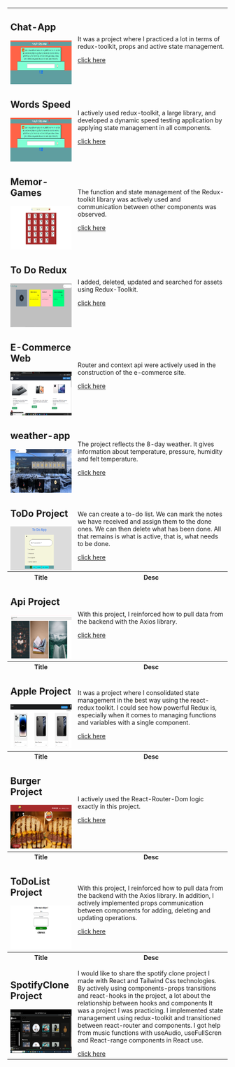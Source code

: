 <table>
        <tr>
    <td>
      <h2>Chat-App</h2>
      <div style="display: flex">
        <img
          height="100px"
          width="150px"
          src="https://github.com/nurullhkrds/react/blob/main/image/a1.png"
        />
      </div>
    </td>
    <td>
      <p> It was a project where I practiced a lot in terms of redux-toolkit, props and active state management. </p>
      <a href="https://github.com/nurullhkrds/react/tree/main/questt-app"
        >click here
      </a>
    </td>
  </tr>
    <tr>
    <td>
      <h2>Words Speed</h2>
      <div style="display: flex">
        <img
          height="100px"
          width="150px"
          src="https://github.com/nurullhkrds/react/blob/main/image/a1.png"
        />
      </div>
    </td>
    <td>
      <p> I actively used redux-toolkit, a large library, and developed a dynamic speed testing application by applying state management in all components. </p>
      <a href="https://github.com/nurullhkrds/react/tree/main/speed-test"
        >click here
      </a>
    </td>
  </tr>

  <tr>
    <td>
      <h2>Memor-Games</h2>
      <div style="display: flex">
        <img
          height="100px"
          width="150px"
          src="https://github.com/nurullhkrds/react/blob/main/image/m1.png"
        />
      </div>
    </td>
    <td>
      <p>The function and state management of the Redux-toolkit library was actively used and communication between other components was observed. </p>
      <a href="https://github.com/nurullhkrds/react/tree/main/games-cardd"
        >click here
      </a>
    </td>
  </tr>

  <tr>
    <td>
      <h2>To Do Redux</h2>
      <div style="display: flex">
        <img
          height="100px"
          width="150px"
          src="https://github.com/nurullhkrds/react/blob/main/image/r1.png"
        />
      </div>
    </td>
    <td>
      <p>
        I added, deleted, updated and searched for assets using Redux-Toolkit.
      </p>
      <a href="https://github.com/nurullhkrds/react/tree/main/todo-with-redux"
        >click here
      </a>
    </td>
  </tr>
  <br />
  <tr>
    <td>
      <h2>E-Commerce Web</h2>
      <div style="display: flex">
        <img
          height="100px"
          width="150px"
          src="https://github.com/nurullhkrds/react/blob/main/image/11.png"
        />
      </div>
    </td>
    <td>
      <p>
        Router and context api were actively used in the construction of the
        e-commerce site.
      </p>
      <a
        href="https://github.com/nurullhkrds/react/tree/main/virtual-shop/client/virtual-shop"
        >click here
      </a>
    </td>
  </tr>
  <br />

  <tr>
    <td>
      <h2>weather-app</h2>
      <div style="display: flex">
        <img
          height="100px"
          width="150px"
          src="https://github.com/nurullhkrds/react/blob/main/image/w1.png"
        />
      </div>
    </td>
    <td>
      <p>
        The project reflects the 8-day weather. It gives information about
        temperature, pressure, humidity and felt temperature.
      </p>
      <a href="https://github.com/nurullhkrds/react/tree/main/weather-app"
        >click here
      </a>
    </td>
  </tr>
  <br />

  <tr>
    <td>
      <h2>ToDo Project</h2>
      <div style="display: flex">
        <img
          height="100px"
          width="150px"
          src="https://github.com/nurullhkrds/react/blob/main/image/1.png"
        />
      </div>
    </td>
    <td>
      <p>
        We can create a to-do list. We can mark the notes we have received and
        assign them to the done ones. We can then delete what has been done. All
        that remains is what is active, that is, what needs to be done.
      </p>
      <a href="https://github.com/nurullhkrds/react/tree/main/my-app"
        >click here
      </a>
    </td>
  </tr>
  <br />
  <tr>
    <th>Title</th>
    <th>Desc</th>
  </tr>

  <tr>
    <td>
      <h2>Api Project</h2>
      <img height="100px" width="150px" src="./image/api1.png" />
    </td>
    <td>
      <p>
        With this project, I reinforced how to pull data from the backend with
        the Axios library.
      </p>
      <a href="https://github.com/nurullhkrds/react/tree/main/api"
        >click here
      </a>
    </td>
  </tr>
  <br />
  <tr>
    <th>Title</th>
    <th>Desc</th>
  </tr>
  <tr>
    <td>
      <h2>Apple Project</h2>
      <img height="100px" width="150px" src="./image/apple1.png" />
    </td>
    <td>
      <p>
        It was a project where I consolidated state management in the best way
        using the react-redux toolkit. I could see how powerful Redux is,
        especially when it comes to managing functions and variables with a
        single component.
      </p>
      <a href="https://github.com/nurullhkrds/react/tree/main/apple"
        >click here
      </a>
    </td>
  </tr>
  <br />
  <tr>
    <th>Title</th>
    <th>Desc</th>
  </tr>
  <tr>
    <td>
      <h2>Burger Project</h2>
      <img height="100px" width="150px" src="./image/burger1.png" />
    </td>
    <td>
      <p>I actively used the React-Router-Dom logic exactly in this project.</p>
      <a href="https://github.com/nurullhkrds/react/tree/main/hamburger"
        >click here
      </a>
    </td>
  </tr>
  <br />
  <tr>
    <th>Title</th>
    <th>Desc</th>
  </tr>
  <tr>
    <td>
      <h2>ToDoList Project</h2>
      <img height="100px" width="150px" src="./image/sample1.png" />
    </td>
    <td>
      <p>
        With this project, I reinforced how to pull data from the backend with
        the Axios library. In addition, I actively implemented props
        communication between components for adding, deleting and updating
        operations.
      </p>
      <a href="https://github.com/nurullhkrds/react/tree/main/contextApi"
        >click here
      </a>
    </td>
  </tr>
  <br />
  <tr>
    <th>Title</th>
    <th>Desc</th>
  </tr>
  <tr>
    <td>
      <h2>SpotifyClone Project</h2>
      <img height="100px" width="150px" src="./image/spotifyclone.png" />
    </td>
    <td>
      <p>
        I would like to share the spotify clone project I made with React and
        Tailwind Css technologies. By actively using components-props
        transitions and react-hooks in the project, a lot about the relationship
        between hooks and components It was a project I was practicing. I
        implemented state management using redux-toolkit and transitioned
        between react-router and components. I got help from music functions
        with useAudio, useFullScren and React-range components in React use.
      </p>
      <a href="https://github.com/nurullhkrds/react/tree/main/spotifyclone"
        >click here
      </a>
    </td>
  </tr>
</table>

